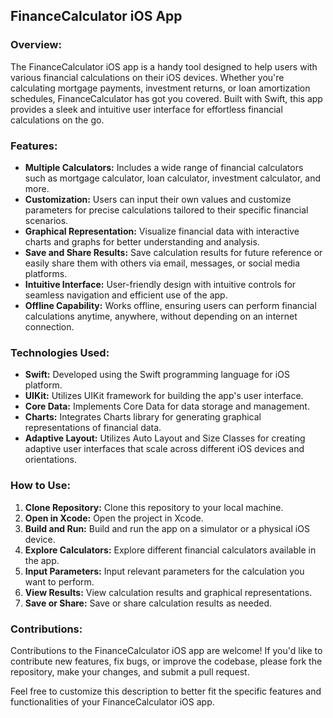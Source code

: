 ## FinanceCalculator iOS App

### Overview:
The FinanceCalculator iOS app is a handy tool designed to help users with various financial calculations on their iOS devices. Whether you're calculating mortgage payments, investment returns, or loan amortization schedules, FinanceCalculator has got you covered. Built with Swift, this app provides a sleek and intuitive user interface for effortless financial calculations on the go.

### Features:
- **Multiple Calculators:** Includes a wide range of financial calculators such as mortgage calculator, loan calculator, investment calculator, and more.
- **Customization:** Users can input their own values and customize parameters for precise calculations tailored to their specific financial scenarios.
- **Graphical Representation:** Visualize financial data with interactive charts and graphs for better understanding and analysis.
- **Save and Share Results:** Save calculation results for future reference or easily share them with others via email, messages, or social media platforms.
- **Intuitive Interface:** User-friendly design with intuitive controls for seamless navigation and efficient use of the app.
- **Offline Capability:** Works offline, ensuring users can perform financial calculations anytime, anywhere, without depending on an internet connection.

### Technologies Used:
- **Swift:** Developed using the Swift programming language for iOS platform.
- **UIKit:** Utilizes UIKit framework for building the app's user interface.
- **Core Data:** Implements Core Data for data storage and management.
- **Charts:** Integrates Charts library for generating graphical representations of financial data.
- **Adaptive Layout:** Utilizes Auto Layout and Size Classes for creating adaptive user interfaces that scale across different iOS devices and orientations.

### How to Use:
1. **Clone Repository:** Clone this repository to your local machine.
2. **Open in Xcode:** Open the project in Xcode.
3. **Build and Run:** Build and run the app on a simulator or a physical iOS device.
4. **Explore Calculators:** Explore different financial calculators available in the app.
5. **Input Parameters:** Input relevant parameters for the calculation you want to perform.
6. **View Results:** View calculation results and graphical representations.
7. **Save or Share:** Save or share calculation results as needed.

### Contributions:
Contributions to the FinanceCalculator iOS app are welcome! If you'd like to contribute new features, fix bugs, or improve the codebase, please fork the repository, make your changes, and submit a pull request.


Feel free to customize this description to better fit the specific features and functionalities of your FinanceCalculator iOS app.
